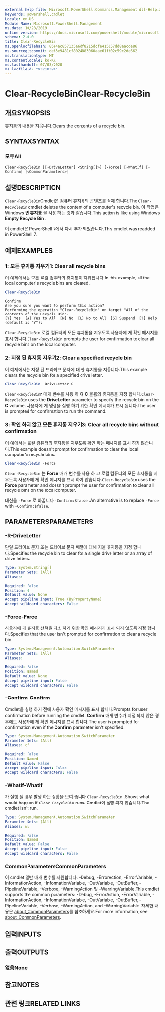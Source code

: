 ```yaml
---
external help file: Microsoft.PowerShell.Commands.Management.dll-Help.xml
keywords: powershell,cmdlet
Locale: en-US
Module Name: Microsoft.PowerShell.Management
ms.date: 10/28/2019
online version: https://docs.microsoft.com/powershell/module/microsoft.powershell.management/clear-recyclebin?view=powershell-7&WT.mc_id=ps-gethelp
schema: 2.0.0
title: Clear-RecycleBin
ms.openlocfilehash: 85e4ac857135a6df8215dcfe415057dd8aacde86
ms.sourcegitcommit: de63e9481cf8024883060aae61fb02c59c2de662
ms.translationtype: MT
ms.contentlocale: ko-KR
ms.lasthandoff: 07/03/2020
ms.locfileid: "93210386"
---
```

# <span data-ttu-id="55e7a-103">Clear-RecycleBin</span><span class="sxs-lookup"><span data-stu-id="55e7a-103">Clear-RecycleBin</span></span>

## <span data-ttu-id="55e7a-104">개요</span><span class="sxs-lookup"><span data-stu-id="55e7a-104">SYNOPSIS</span></span>
<span data-ttu-id="55e7a-105">휴지통의 내용을 지웁니다.</span><span class="sxs-lookup"><span data-stu-id="55e7a-105">Clears the contents of a recycle bin.</span></span>

## <span data-ttu-id="55e7a-106">SYNTAX</span><span class="sxs-lookup"><span data-stu-id="55e7a-106">SYNTAX</span></span>

### <span data-ttu-id="55e7a-107">모두</span><span class="sxs-lookup"><span data-stu-id="55e7a-107">All</span></span>

```
Clear-RecycleBin [[-DriveLetter] <String[]>] [-Force] [-WhatIf] [-Confirm] [<CommonParameters>]
```

## <span data-ttu-id="55e7a-108">설명</span><span class="sxs-lookup"><span data-stu-id="55e7a-108">DESCRIPTION</span></span>

<span data-ttu-id="55e7a-109">`Clear-RecycleBin`Cmdlet은 컴퓨터 휴지통의 콘텐츠를 삭제 합니다.</span><span class="sxs-lookup"><span data-stu-id="55e7a-109">The `Clear-RecycleBin` cmdlet deletes the content of a computer's recycle bin.</span></span> <span data-ttu-id="55e7a-110">이 작업은 Windows **빈 휴지통** 을 사용 하는 것과 같습니다.</span><span class="sxs-lookup"><span data-stu-id="55e7a-110">This action is like using Windows **Empty Recycle Bin** .</span></span>

<span data-ttu-id="55e7a-111">이 cmdlet은 PowerShell 7에서 다시 추가 되었습니다.</span><span class="sxs-lookup"><span data-stu-id="55e7a-111">This cmdlet was readded in PowerShell 7.</span></span>

## <span data-ttu-id="55e7a-112">예제</span><span class="sxs-lookup"><span data-stu-id="55e7a-112">EXAMPLES</span></span>

### <span data-ttu-id="55e7a-113">1: 모든 휴지통 지우기</span><span class="sxs-lookup"><span data-stu-id="55e7a-113">1: Clear all recycle bins</span></span>

<span data-ttu-id="55e7a-114">이 예제에서는 모든 로컬 컴퓨터의 휴지통이 지워집니다.</span><span class="sxs-lookup"><span data-stu-id="55e7a-114">In this example, all the local computer's recycle bins are cleared.</span></span>

```powershell
Clear-RecycleBin
```

```Output
Confirm
Are you sure you want to perform this action?
Performing the operation "Clear-RecycleBin" on target "All of the contents of the Recycle Bin".
[Y] Yes  [A] Yes to All  [N] No  [L] No to All  [S] Suspend  [?] Help (default is "Y"):
```

<span data-ttu-id="55e7a-115">`Clear-RecycleBin` 로컬 컴퓨터의 모든 휴지통을 지우도록 사용자에 게 확인 메시지를 표시 합니다.</span><span class="sxs-lookup"><span data-stu-id="55e7a-115">`Clear-RecycleBin` prompts the user for confirmation to clear all recycle bins on the local computer.</span></span>

### <span data-ttu-id="55e7a-116">2: 지정 된 휴지통 지우기</span><span class="sxs-lookup"><span data-stu-id="55e7a-116">2: Clear a specified recycle bin</span></span>

<span data-ttu-id="55e7a-117">이 예제에서는 지정 된 드라이브 문자에 대 한 휴지통을 지웁니다.</span><span class="sxs-lookup"><span data-stu-id="55e7a-117">This example clears the recycle bin for a specified drive letter.</span></span>

```powershell
Clear-RecycleBin -DriveLetter C
```

<span data-ttu-id="55e7a-118">`Clear-RecycleBin`**r** 매개 변수를 사용 하 여 **C** 볼륨의 휴지통을 지정 합니다.</span><span class="sxs-lookup"><span data-stu-id="55e7a-118">`Clear-RecycleBin` uses the **DriveLetter** parameter to specify the recycle bin on the **C** volume.</span></span> <span data-ttu-id="55e7a-119">사용자에 게 명령을 실행 하기 위한 확인 메시지가 표시 됩니다.</span><span class="sxs-lookup"><span data-stu-id="55e7a-119">The user is prompted for confirmation to run the command.</span></span>

### <span data-ttu-id="55e7a-120">3: 확인 하지 않고 모든 휴지통 지우기</span><span class="sxs-lookup"><span data-stu-id="55e7a-120">3: Clear all recycle bins without confirmation</span></span>

<span data-ttu-id="55e7a-121">이 예에서는 로컬 컴퓨터의 휴지통을 지우도록 확인 하는 메시지를 표시 하지 않습니다.</span><span class="sxs-lookup"><span data-stu-id="55e7a-121">This example doesn't prompt for confirmation to clear the local computer's recycle bins.</span></span>

```powershell
Clear-RecycleBin -Force
```

<span data-ttu-id="55e7a-122">`Clear-RecycleBin` 는 **Force** 매개 변수를 사용 하 고 로컬 컴퓨터의 모든 휴지통을 지우도록 사용자에 게 확인 메시지를 표시 하지 않습니다.</span><span class="sxs-lookup"><span data-stu-id="55e7a-122">`Clear-RecycleBin` uses the **Force** parameter and doesn't prompt the user for confirmation to clear all recycle bins on the local computer.</span></span>

<span data-ttu-id="55e7a-123">대신을 `-Force` 로 바꿉니다 `-Confirm:$false` .</span><span class="sxs-lookup"><span data-stu-id="55e7a-123">An alternative is to replace `-Force` with `-Confirm:$false`.</span></span>

## <span data-ttu-id="55e7a-124">PARAMETERS</span><span class="sxs-lookup"><span data-stu-id="55e7a-124">PARAMETERS</span></span>

### <span data-ttu-id="55e7a-125">-R</span><span class="sxs-lookup"><span data-stu-id="55e7a-125">-DriveLetter</span></span>

<span data-ttu-id="55e7a-126">단일 드라이브 문자 또는 드라이브 문자 배열에 대해 지울 휴지통을 지정 합니다.</span><span class="sxs-lookup"><span data-stu-id="55e7a-126">Specifies the recycle bin to clear for a single drive letter or an array of drive letters.</span></span>

```yaml
Type: System.String[]
Parameter Sets: (All)
Aliases:

Required: False
Position: 0
Default value: None
Accept pipeline input: True (ByPropertyName)
Accept wildcard characters: False
```

### <span data-ttu-id="55e7a-127">-Force</span><span class="sxs-lookup"><span data-stu-id="55e7a-127">-Force</span></span>

<span data-ttu-id="55e7a-128">사용자에 게 휴지통 선택을 취소 하기 위한 확인 메시지가 표시 되지 않도록 지정 합니다.</span><span class="sxs-lookup"><span data-stu-id="55e7a-128">Specifies that the user isn't prompted for confirmation to clear a recycle bin.</span></span>

```yaml
Type: System.Management.Automation.SwitchParameter
Parameter Sets: (All)
Aliases:

Required: False
Position: Named
Default value: None
Accept pipeline input: False
Accept wildcard characters: False
```

### <span data-ttu-id="55e7a-129">-Confirm</span><span class="sxs-lookup"><span data-stu-id="55e7a-129">-Confirm</span></span>

<span data-ttu-id="55e7a-130">Cmdlet을 실행 하기 전에 사용자 확인 메시지를 표시 합니다.</span><span class="sxs-lookup"><span data-stu-id="55e7a-130">Prompts for user confirmation before running the cmdlet.</span></span> <span data-ttu-id="55e7a-131">**Confirm** 매개 변수가 지정 되지 않은 경우에도 사용자에 게 확인 메시지를 표시 합니다.</span><span class="sxs-lookup"><span data-stu-id="55e7a-131">The user is prompted for confirmation even if the **Confirm** parameter isn't specified.</span></span>

```yaml
Type: System.Management.Automation.SwitchParameter
Parameter Sets: (All)
Aliases: cf

Required: False
Position: Named
Default value: False
Accept pipeline input: False
Accept wildcard characters: False
```

### <span data-ttu-id="55e7a-132">-WhatIf</span><span class="sxs-lookup"><span data-stu-id="55e7a-132">-WhatIf</span></span>

<span data-ttu-id="55e7a-133">가 실행 될 경우 발생 하는 상황을 보여 줍니다 `Clear-RecycleBin` .</span><span class="sxs-lookup"><span data-stu-id="55e7a-133">Shows what would happen if `Clear-RecycleBin` runs.</span></span> <span data-ttu-id="55e7a-134">Cmdlet이 실행 되지 않습니다.</span><span class="sxs-lookup"><span data-stu-id="55e7a-134">The cmdlet isn't run.</span></span>

```yaml
Type: System.Management.Automation.SwitchParameter
Parameter Sets: (All)
Aliases: wi

Required: False
Position: Named
Default value: False
Accept pipeline input: False
Accept wildcard characters: False
```

### <span data-ttu-id="55e7a-135">CommonParameters</span><span class="sxs-lookup"><span data-stu-id="55e7a-135">CommonParameters</span></span>

<span data-ttu-id="55e7a-136">이 cmdlet 일반 매개 변수를 지원합니다. -Debug, -ErrorAction, -ErrorVariable, -InformationAction, -InformationVariable, -OutVariable, -OutBuffer, -PipelineVariable, -Verbose, -WarningAction 및 -WarningVariable.</span><span class="sxs-lookup"><span data-stu-id="55e7a-136">This cmdlet supports the common parameters: -Debug, -ErrorAction, -ErrorVariable, -InformationAction, -InformationVariable, -OutVariable, -OutBuffer, -PipelineVariable, -Verbose, -WarningAction, and -WarningVariable.</span></span> <span data-ttu-id="55e7a-137">자세한 내용은 [about_CommonParameters](https://go.microsoft.com/fwlink/?LinkID=113216)를 참조하세요.</span><span class="sxs-lookup"><span data-stu-id="55e7a-137">For more information, see [about_CommonParameters](https://go.microsoft.com/fwlink/?LinkID=113216).</span></span>

## <span data-ttu-id="55e7a-138">입력</span><span class="sxs-lookup"><span data-stu-id="55e7a-138">INPUTS</span></span>

## <span data-ttu-id="55e7a-139">출력</span><span class="sxs-lookup"><span data-stu-id="55e7a-139">OUTPUTS</span></span>

### <span data-ttu-id="55e7a-140">없음</span><span class="sxs-lookup"><span data-stu-id="55e7a-140">None</span></span>

## <span data-ttu-id="55e7a-141">참고</span><span class="sxs-lookup"><span data-stu-id="55e7a-141">NOTES</span></span>

## <span data-ttu-id="55e7a-142">관련 링크</span><span class="sxs-lookup"><span data-stu-id="55e7a-142">RELATED LINKS</span></span>
